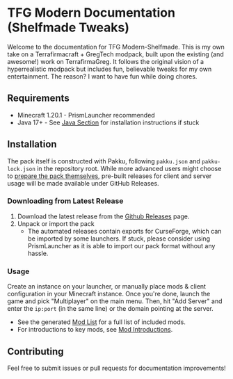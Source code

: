 # TFG Modern Documentation (Shelfmade Tweaks)

Welcome to the documentation for TFG Modern-Shelfmade. This is my own take on a
Terrafirmacraft + GregTech modpack, built upon the existing (and awesome!) work
on TerrafirmaGreg. It follows the original vision of a hyperrealistic modpack
but includes fun, believable tweaks for my own entertainment. The reason? I want
to have fun while doing chores.

## Requirements

- Minecraft 1.20.1 - PrismLauncher recommended
- Java 17+ - See [Java Section](installing/java) for installation instructions
  if stuck

## Installation

[prepare the pack themselves]: https://juraj-hrivnak.github.io/Pakku/exporting-a-modpack.html
[GitHub Releases]: https://github.com/Shelfmd/TFG-Modern/releases

The pack itself is constructed with Pakku, following `pakku.json` and
`pakku-lock.json` in the repository root. While more advanced users might choose
to [prepare the pack themselves], pre-built releases for client and server usage
will be made available under GitHub Releases.

### Downloading from Latest Release

1. Download the latest release from the [Github Releases] page.
2. Unpack or import the pack
   - The automated releases contain exports for CurseForge, which can be
     imported by some launchers. If stuck, please consider using PrismLauncher
     as it is able to import our pack format without any hassle.

### Usage

Create an instance on your launcher, or manually place mods & client
configuration in your Minecraft instance. Once you're done, launch the game and
pick "Multiplayer" on the main menu. Then, hit "Add Server" and enter the
`ip:port` (in the same line) or the domain pointing at the server.

- See the generated [Mod List](docs/mod-list.md) for a full list of included
  mods.
- For introductions to key mods, see [Mod Introductions](mod-introductions.md).

## Contributing

Feel free to submit issues or pull requests for documentation improvements!
